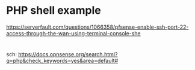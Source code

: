 # PHP shell example
https://serverfault.com/questions/1066358/pfsense-enable-ssh-port-22-access-through-the-wan-using-terminal-console-she

#
sch: https://docs.opnsense.org/search.html?q=php&check_keywords=yes&area=default#
